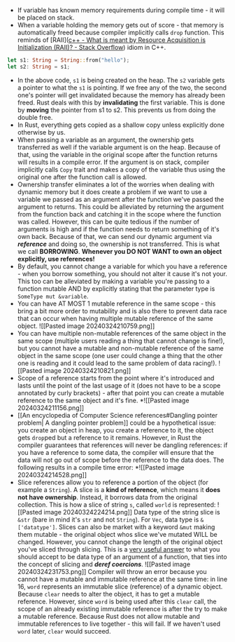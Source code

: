 
* If variable has known memory requirements during compile time - it will be placed on stack.
* When a variable holding the memory gets out of score - that memory is automatically freed because compiler implicitly calls `drop` function. This reminds of [RAII]([c++ - What is meant by Resource Acquisition is Initialization (RAII)? - Stack Overflow](https://stackoverflow.com/questions/2321511/what-is-meant-by-resource-acquisition-is-initialization-raii)) idiom in C++.
```rust
let s1: String = String::from("hello");
let s2: String = s1;
```
* In the above code, `s1` is being created on the heap. The `s2` variable gets a pointer to what the `s1` is pointing. If we free any of the two, the second one's pointer will get invalidated because the memory has already been freed. Rust deals with this by **invalidating** the first variable. This is done by **moving** the pointer from s1 to s2. This prevents us from doing the double free.
* In Rust, everything gets copied as a shallow copy unless explicitly done otherwise by us.
* When passing a variable as an argument, the ownership gets transferred as well if the variable argument is on the heap. Because of that, using the variable in the original scope after the function returns will results in a compile error. If the argument is on stack, compiler implicitly calls `Copy` trait and makes a copy of the variable thus using the original one after the function call is allowed.
* Ownership transfer eliminates a lot of the worries when dealing with dynamic memory but it does create a problem if we want to use a variable we passed as an argument after the function we've passed the argument to returns. This could be alleviated by returning the argument from the function back and catching it in the scope where the function was called. However, this can be quite tedious if the number of arguments is high and if the function needs to return something of it's own back. Because of that, we can send our dynamic argument via ***reference*** and doing so, the ownership is not transferred. This is what we call **BORROWING**.  **Whenever you DO NOT WANT to own an object explicitly, use references!**
* By default, you cannot change a variable for which you have a reference - when you borrow something, you should not alter it cause it's not your. This too can be alleviated by making a variable you're passing to a function mutable AND by explicitly stating that the parameter type is `SomeType mut &variable`. 
* You can have AT MOST 1 mutable reference in the same scope - this bring a bit more order to mutability and is also there to prevent data race that can occur when having multiple mutable reference of the same object.
![[Pasted image 20240324210759.png]]
* You can have multiple non-mutable references of the same object in the same scope (multiple users reading a thing that cannot change is fine!), but you cannot have a mutable and non-mutable reference of the same object in the same scope (one user could change a thing that the other one is reading and it could lead to the same problem of data racing!).
![[Pasted image 20240324210821.png]]
* Scope of a reference starts from the point where it's introduced and lasts until the point of the last usage of it (does not have to be a scope annotated by curly brackets) - after that point you can create a mutable reference to the same object and it's fine.
*![[Pasted image 20240324211156.png]]
* [[An encyclopedia of Computer Science references#Dangling pointer problem| A dangling pointer problem]] could be a hypothetical issue: you create an object in heap, you create a reference to it, the object gets `drop`ped but a reference to it remains. However, in Rust the compiler guarantees that references will never be dangling references: if you have a reference to some data, the compiler will ensure that the data will not go out of scope before the reference to the data does. The following results in a compile time error:
*![[Pasted image 20240324214528.png]]
* Slice references allow you to reference a portion of the object (for example a `String`). A slice is a **kind of reference**, which means it **does not have ownership**. Instead, it borrows data from the original collection. This is how a slice of string `s`, called `world` is represented:
![[Pasted image 20240324224214.png]]
  Data type of the string slice is `&str` (bare in mind it's `str` and not `String`). For `Vec`, data type is `&['datatype']`. Slices can also be market with a keyword `&mut` making them mutable - the original object whos slice we've mutated WILL be changed. However, you cannot change the length of the original object you've sliced through slicing. This is a [very useful answer](https://stackoverflow.com/questions/40006219/why-is-it-discouraged-to-accept-a-reference-string-vec-or-box-as-a-function) to what you should accept to be data type of an argument of a function, that ties into the concept of slicing and **_deref coercions_**.
  ![[Pasted image 20240324231753.png]]
  Compiler will throw an error because you cannot have a mutable and immutable reference at the same time: in line 16, `word` represents an immutable slice (reference) of a dynamic object. Because `clear` needs to alter the object, it has to get a mutable reference. However, since `word` is being used after this `clear` call, the scope of an already existing immutable reference is after the try to make a mutable reference. Because Rust does not allow mutable and immutable references to live together - this will fail. If we haven't used `word` later, `clear` would succeed.